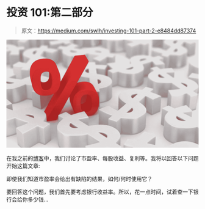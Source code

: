 # 投资 101:第二部分

> 原文：<https://medium.com/swlh/investing-101-part-2-e8484dd87374>

![](img/cd5b9c8b29d539840335425213010fdf.png)

在我之前的[博客](/@navdeepsingh_2336/biggest-problem-of-investing-fada3bab527e)中，我们讨论了市盈率、每股收益、复利等。我将以回答以下问题开始这篇文章:

即使我们知道市盈率会给出有缺陷的结果，如何/何时使用它？

要回答这个问题，我们首先要考虑银行收益率。所以，花一点时间，试着查一下银行会给你多少钱…